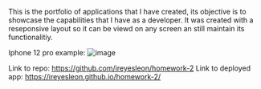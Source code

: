 This is the portfolio of applications that I have created, its objective is to showcase the capabilities that I have as a developer. It was created with a reseponsive layout so it can be viewd on any screen an still maintain its functionalitiy.

Iphone 12 pro example:
![image](https://user-images.githubusercontent.com/89933923/149412013-b862ae11-f65c-4951-862d-f44e5e8445a2.png)

Link to repo: https://github.com/ireyesleon/homework-2
Link to deployed app: https://ireyesleon.github.io/homework-2/
